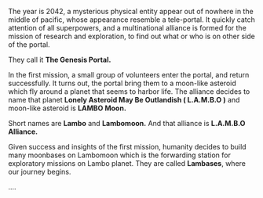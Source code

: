 The year is 2042, a mysterious physical entity appear out of nowhere in the middle of pacific, whose appearance resemble a tele-portal. It quickly catch attention of all superpowers, and a multinational alliance is formed for the mission of research and exploration, to find out what or who is on other side of the portal.

They call it **The Genesis Portal.**

In the first mission, a small group of volunteers enter the portal, and return successfully. It turns out, the portal bring them to a moon-like asteroid which fly around a planet that seems to harbor life. The alliance decides to name that planet **Lonely Asteroid May Be Outlandish ( L.A.M.B.O )** and moon-like asteroid is **LAMBO Moon.**

Short names are **Lambo** and **Lambomoon.** And that alliance is **L.A.M.B.O Alliance.**

Given success and insights of the first mission, humanity decides to build many moonbases on Lambomoon which is the forwarding station for exploratory missions on Lambo planet. They are called **Lambases**, where our journey begins.

....
